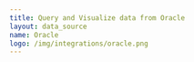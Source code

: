 ```yaml
---
title: Query and Visualize data from Oracle
layout: data_source
name: Oracle
logo: /img/integrations/oracle.png
---
```

